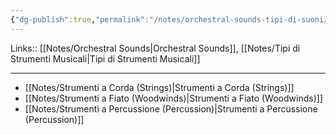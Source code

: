 ```yaml
---
{"dg-publish":true,"permalink":"/notes/orchestral-sounds-tipi-di-suoni/","tags":["type/note"]}
---
```


Links:: [[Notes/Orchestral Sounds\|Orchestral Sounds]], [[Notes/Tipi di Strumenti Musicali\|Tipi di Strumenti Musicali]]

---

- [[Notes/Strumenti a Corda (Strings)\|Strumenti a Corda (Strings)]]
- [[Notes/Strumenti a Fiato (Woodwinds)\|Strumenti a Fiato (Woodwinds)]]
- [[Notes/Strumenti a Percussione (Percussion)\|Strumenti a Percussione (Percussion)]]




